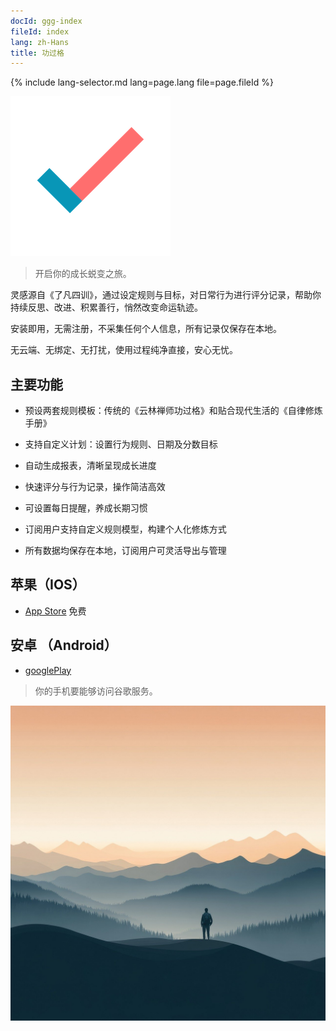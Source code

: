 ```yaml
---
docId: ggg-index
fileId: index
lang: zh-Hans
title: 功过格
---
```

{% include lang-selector.md lang=page.lang file=page.fileId %}

![icon](assets/icon.png)

> 开启你的成长蜕变之旅。

灵感源自《了凡四训》，通过设定规则与目标，对日常行为进行评分记录，帮助你持续反思、改进、积累善行，悄然改变命运轨迹。

安装即用，无需注册，不采集任何个人信息，所有记录仅保存在本地。

无云端、无绑定、无打扰，使用过程纯净直接，安心无忧。

## 主要功能

- 预设两套规则模板：传统的《云林禅师功过格》和贴合现代生活的《自律修炼手册》

- 支持自定义计划：设置行为规则、日期及分数目标

- 自动生成报表，清晰呈现成长进度

- 快速评分与行为记录，操作简洁高效

- 可设置每日提醒，养成长期习惯

- 订阅用户支持自定义规则模型，构建个人化修炼方式

- 所有数据均保存在本地，订阅用户可灵活导出与管理

## 苹果（IOS）

- [App Store](https://apps.apple.com/app/id6736358985) 免费

## 安卓 （Android）

- [googlePlay](https://play.google.com/store/apps/details?id=me.suhe.ggg) 

> 你的手机要能够访问谷歌服务。

![og](assets/og.jpg)